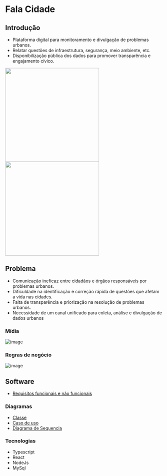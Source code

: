 # Fala Cidade

## Introdução

- Plataforma digital para monitoramento e divulgação de problemas urbanos.
- Relatar questões de infraestrutura, segurança, meio ambiente, etc.
- Disponibilização pública dos dados para promover transparência e engajamento cívico.
<img height="300" src="https://github.com/user-attachments/assets/f1e32e4d-0f9d-499e-9db6-9888fa4dae6f" />      
<img height="300" src="https://github.com/user-attachments/assets/40afc8a8-09e5-47d3-80dd-5a2aefc760c8" />

## Problema

- Comunicação ineficaz entre cidadãos e órgãos responsáveis por problemas urbanos.
- Dificuldade na identificação e correção rápida de questões que afetam a vida nas cidades.
- Falta de transparência e priorização na resolução de problemas urbanos.
- Necessidade de um canal unificado para coleta, análise e divulgação de dados urbanos

### Mídia
![image](https://github.com/user-attachments/assets/67c88eab-de7f-4ff4-988a-3fba27fc0f91)

### Regras de negócio
![image](https://github.com/user-attachments/assets/3d3a65b9-8e92-4319-9bb8-7d7edfd11175)


## Software

- [Requisitos funcionais e não funcionais](./Requisitos.md)
### Diagramas
- [Classe](./DiagramaDeClasse.md) 
- [Caso de uso](./PreviewCasoDeUso.md) 
- [Diagrama de Sequencia](./DiagramaDeSequencia.md) 


### Tecnologias

- Typescript
- React
- NodeJs
- MySql

